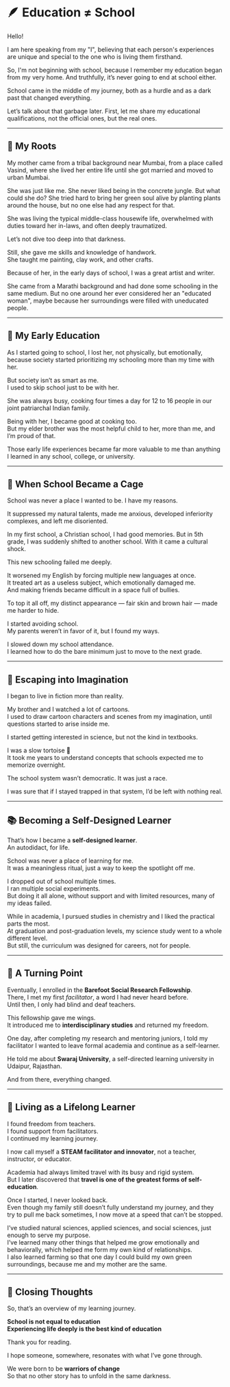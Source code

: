 # 🪶 Education ≠ School

Hello!

I am here speaking from my "I", believing that each person's experiences are unique and special to the one who is living them firsthand.

So, I'm not beginning with school, because I remember my education began from my very home. And truthfully, it’s never going to end at school either.

School came in the middle of my journey, both as a hurdle and as a dark past that changed everything.

Let’s talk about that garbage later. First, let me share my educational qualifications, not the official ones, but the real ones.

---

## 🌿 My Roots

My mother came from a tribal background near Mumbai, from a place called Vasind, where she lived her entire life until she got married and moved to urban Mumbai.

She was just like me. She never liked being in the concrete jungle. But what could she do? She tried hard to bring her green soul alive by planting plants around the house, but no one else had any respect for that.

She was living the typical middle-class housewife life, overwhelmed with duties toward her in-laws, and often deeply traumatized.

Let’s not dive too deep into that darkness.

Still, she gave me skills and knowledge of handwork.  
She taught me painting, clay work, and other crafts.

Because of her, in the early days of school, I was a great artist and writer.

She came from a Marathi background and had done some schooling in the same medium. But no one around her ever considered her an "educated woman", maybe because her surroundings were filled with uneducated people.

---

## 🌼 My Early Education

As I started going to school, I lost her, not physically, but emotionally, because society started prioritizing my schooling more than my time with her.

But society isn’t as smart as me.  
I used to skip school just to be with her.

She was always busy, cooking four times a day for 12 to 16 people in our joint patriarchal Indian family.

Being with her, I became good at cooking too.  
But my elder brother was the most helpful child to her, more than me, and I’m proud of that.

Those early life experiences became far more valuable to me than anything I learned in any school, college, or university.

---

## 🏫 When School Became a Cage

School was never a place I wanted to be. I have my reasons.

It suppressed my natural talents, made me anxious, developed inferiority complexes, and left me disoriented.

In my first school, a Christian school, I had good memories. But in 5th grade, I was suddenly shifted to another school. With it came a cultural shock.

This new schooling failed me deeply.

It worsened my English by forcing multiple new languages at once.  
It treated art as a useless subject, which emotionally damaged me.  
And making friends became difficult in a space full of bullies.

To top it all off, my distinct appearance — fair skin and brown hair — made me harder to hide.

I started avoiding school.  
My parents weren’t in favor of it, but I found my ways.

I slowed down my school attendance.  
I learned how to do the bare minimum just to move to the next grade.

---

## 🌈 Escaping into Imagination

I began to live in fiction more than reality.

My brother and I watched a lot of cartoons.  
I used to draw cartoon characters and scenes from my imagination, until questions started to arise inside me.

I started getting interested in science, but not the kind in textbooks.

I was a slow tortoise 🐢  
It took me years to understand concepts that schools expected me to memorize overnight.

The school system wasn’t democratic. It was just a race.

I was sure that if I stayed trapped in that system, I’d be left with nothing real.

---

## 📚 Becoming a Self-Designed Learner

That’s how I became a **self-designed learner**.  
An autodidact, for life.

School was never a place of learning for me.  
It was a meaningless ritual, just a way to keep the spotlight off me.

I dropped out of school multiple times.  
I ran multiple social experiments.  
But doing it all alone, without support and with limited resources, many of my ideas failed.

While in academia, I pursued studies in chemistry and I liked the practical parts the most.  
At graduation and post-graduation levels, my science study went to a whole different level.  
But still, the curriculum was designed for careers, not for people.

---

## 🌱 A Turning Point

Eventually, I enrolled in the **Barefoot Social Research Fellowship**.  
There, I met my first *facilitator*, a word I had never heard before.  
Until then, I only had blind and deaf teachers.

This fellowship gave me wings.  
It introduced me to **interdisciplinary studies** and returned my freedom.

One day, after completing my research and mentoring juniors, I told my facilitator I wanted to leave formal academia and continue as a self-learner.

He told me about **Swaraj University**, a self-directed learning university in Udaipur, Rajasthan.

And from there, everything changed.

---

## 🦋 Living as a Lifelong Learner

I found freedom from teachers.  
I found support from facilitators.  
I continued my learning journey.

I now call myself a **STEAM facilitator and innovator**, not a teacher, instructor, or educator.

Academia had always limited travel with its busy and rigid system.  
But I later discovered that **travel is one of the greatest forms of self-education**.

Once I started, I never looked back.  
Even though my family still doesn’t fully understand my journey, and they try to pull me back sometimes, I now move at a speed that can’t be stopped.

I’ve studied natural sciences, applied sciences, and social sciences, just enough to serve my purpose.  
I’ve learned many other things that helped me grow emotionally and behaviorally, which helped me form my own kind of relationships.  
I also learned farming so that one day I could build my own green surroundings, because me and my mother are the same.

---

## 🌻 Closing Thoughts

So, that’s an overview of my learning journey.

**School is not equal to education**  
**Experiencing life deeply is the best kind of education**

Thank you for reading.

I hope someone, somewhere, resonates with what I’ve gone through.

We were born to be **warriors of change**  
So that no other story has to unfold in the same darkness.
